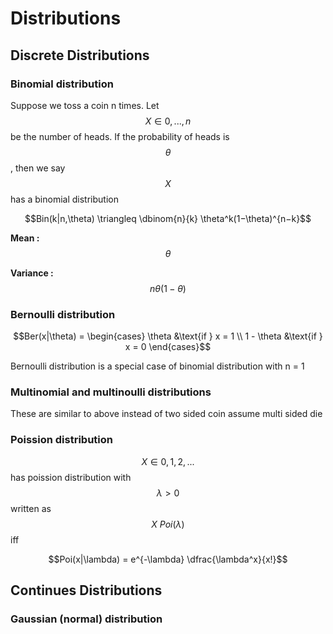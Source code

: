 # Distributions

## Discrete Distributions

### Binomial distribution

Suppose we toss a coin n times. Let $$X \in {0, . . . , n}$$ be the number of heads. If the probability of heads is $$\theta$$, then we say $$X$$ has a binomial distribution

$$Bin(k|n,\theta) \triangleq \dbinom{n}{k} \theta^k(1−\theta)^{n−k}$$

**Mean :** $$\theta$$

**Variance :** $$n\theta(1 − \theta)$$

### Bernoulli distribution

$$Ber(x|\theta) = \begin{cases}
   \theta &\text{if } x = 1  \\
   1 - \theta &\text{if } x = 0
\end{cases}$$

Bernoulli distribution is a special case of binomial distribution with n = 1

### Multinomial and multinoulli distributions

These are similar to above instead of two sided coin assume multi sided die

### Poission distribution

$$X \in {0,1,2,...}$$ has poission distribution with $$\lambda > 0$$ written as $$X ~ Poi(\lambda)$$ iff

$$Poi(x|\lambda) = e^{-\lambda} \dfrac{\lambda^x}{x!}$$

## Continues Distributions

### Gaussian (normal) distribution

